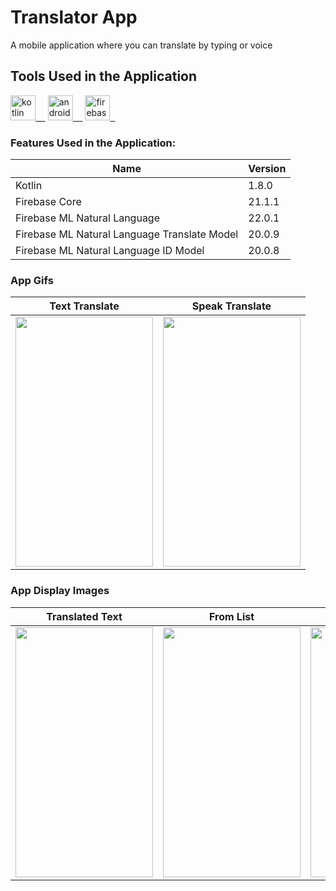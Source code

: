 # Translator App
A mobile application where you can translate by typing or voice

## Tools Used in the Application

<a href="https://kotlinlang.org/" rel="nofollow"><img alt="kotlin" src="https://upload.wikimedia.org/wikipedia/commons/7/74/Kotlin_Icon.png" width="40" style="max-width: 100%;">&nbsp;&nbsp;&nbsp;&nbsp;</a>
<a href="https://developer.android.com/studio" rel="nofollow"><img alt="android_studio" src="https://github.com/yyigityesiladaa/yyigityesiladaa/blob/main/database_and_tool_icons/android_studio.svg" width="40" style="max-width: 100%;">&nbsp;&nbsp;&nbsp;&nbsp;</a>
<a href="https://firebase.google.com/" target="_blank" rel="noreferrer"> <img src="https://www.vectorlogo.zone/logos/firebase/firebase-icon.svg" alt="firebase" width="40" height="40"/>&nbsp;&nbsp;</a>

### Features Used in the Application:
                    
Name  | Version
------------- | -------------
Kotlin | 1.8.0
Firebase Core | 21.1.1
Firebase ML Natural Language  | 22.0.1
Firebase ML Natural Language Translate Model  | 20.0.9
Firebase ML Natural Language ID Model  | 20.0.8
</p>

### App Gifs

Text Translate  | Speak Translate
------------- | -------------
<a><img src="https://github.com/yigityesiladaa/android_translator_app/blob/main/app_gifs/text_translate.gif" data-canonical-src="https://gyazo.com/eb5c5741b6a9a16c692170a41a49c858.png" width="220" height="400" /></a> | <a><img src="https://github.com/yigityesiladaa/android_translator_app/blob/main/app_gifs/speak_translate.gif" data-canonical-src="https://gyazo.com/eb5c5741b6a9a16c692170a41a49c858.png" width="220" height="400" /></a>


### App Display Images

Translated Text  | From List | To List
------------- | ------------- | -------------
<a><img src="https://github.com/yigityesiladaa/android_translator_app/blob/main/app_images/translated_text.png" data-canonical-src="https://gyazo.com/eb5c5741b6a9a16c692170a41a49c858.png" width="220" height="400" /></a> | <a><img src="https://github.com/yigityesiladaa/android_translator_app/blob/main/app_images/from_list.png" data-canonical-src="https://gyazo.com/eb5c5741b6a9a16c692170a41a49c858.png" width="220" height="400" /></a> | <a><img src="https://github.com/yigityesiladaa/android_translator_app/blob/main/app_images/to_list.png" data-canonical-src="https://gyazo.com/eb5c5741b6a9a16c692170a41a49c858.png" width="220" height="400" /></a>

